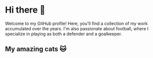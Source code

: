# Hi there 👋



Welcome to my GitHub profile! Here, you'll find a collection of my work accumulated over the years. I'm also passionate about football, where I specialize in playing as both a defender and a goalkeeper.



## My amazing cats 🐱
<!--
**Digest-ed-Cat/Digest-ed-Cat** is a ✨ _special_ ✨ repository because its `README.md` (this file) appears on your GitHub profile.

Here are some ideas to get you started:

- 🔭 I’m currently working on ...
- 🌱 I’m currently learning ...
- 👯 I’m looking to collaborate on ...
- 🤔 I’m looking for help with ...
- 💬 Ask me about ...
- 📫 How to reach me: ...
- 😄 Pronouns: ...
- ⚡ Fun fact: ...
-->
